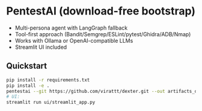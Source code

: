 # PentestAI (download-free bootstrap)
- Multi-persona agent with LangGraph fallback
- Tool-first approach (Bandit/Semgrep/ESLint/pytest/Ghidra/ADB/Nmap)
- Works with Ollama or OpenAI-compatible LLMs
- Streamlit UI included

## Quickstart
```bash
pip install -r requirements.txt
pip install -e .
pentestai --git https://github.com/virattt/dexter.git --out artifacts_dexter
# UI:
streamlit run ui/streamlit_app.py
```

